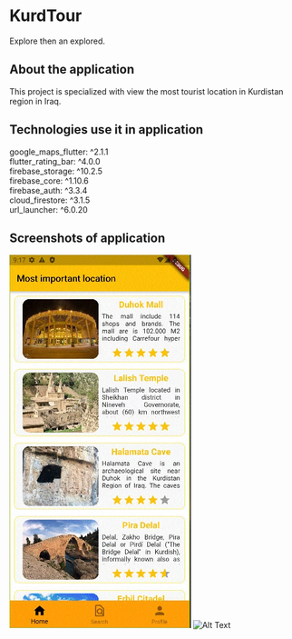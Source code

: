 # KurdTour

Explore then an explored.

## About the application

This project is specialized with view the most tourist location in Kurdistan region in Iraq.

## Technologies use it in application

google_maps_flutter: ^2.1.1 <br>
flutter_rating_bar: ^4.0.0 <br>
firebase_storage: ^10.2.5 <br>
firebase_core: ^1.10.6 <br>
firebase_auth: ^3.3.4 <br>
cloud_firestore: ^3.1.5 <br>
url_launcher: ^6.0.20 <br>


## Screenshots of application

![Alt Text](https://github.com/HekarAMohammad/KurdTour/blob/master/assets/01.gif)
![Alt Text](https://github.com/HekarAMohammad/KurdTour/blob/master/assets/02.gif)

